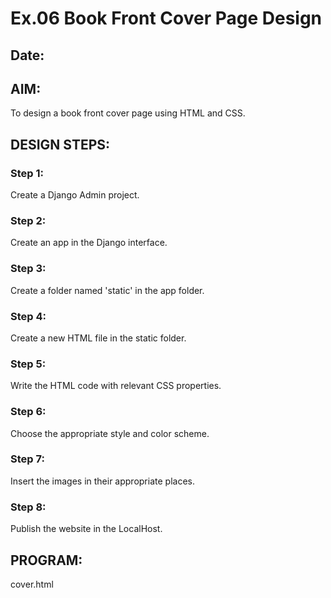 # Ex.06 Book Front Cover Page Design
## Date:

## AIM:
To design a book front cover page using HTML and CSS.

## DESIGN STEPS:

### Step 1:
Create a Django Admin project.

### Step 2:
Create an app in the Django interface.

### Step 3:
Create a folder named 'static' in the app folder.

### Step 4:
Create a new HTML file in the static folder.

### Step 5:
Write the HTML code with relevant CSS properties.

### Step 6:
Choose the appropriate style and color scheme.

### Step 7:
Insert the images in their appropriate places.

### Step 8:
Publish the website in the LocalHost.

## PROGRAM:
cover.html
<html>
<head>
    <title>AI</title>
    <style>
        .bookpage{

            width: 400px;
            height: 600px;
            color:black;
            margin-left: auto;
            margin-right: auto;
            padding: 20px;
            font-family: 'Franklin Gothic Medium', 'Arial Narrow', Arial, sans-serif;
            background-image: url(./images/sky.png);
            background-size: cover;
        }
            
        
        .insight{
            color:rgb(14, 255, 255);
        
        }
        
        
        .hrstyle{
            width:100px;
        }
        .author{
        
            display: inline;
            position: relative;
            color:cornflowerblue;
            top:280px;
            
            font-family:Georgia;
            font-size: medium;
        }
        .booktitle{
            color:rgb(255, 12, 12);
            font-family: 'Courier New', Courier, monospace;
            font-size: larger;
            text-align: center;
            position: relative;
            top: 30px;
        
        }
        .id {
            width:400px;
            position: relative;
            top:280px;
            
        }
        .pub{
            color:rgb(7, 250, 40);
            font-size: medium;
            position: relative;
            top:250px;
            left:330px;
        }
        .ed{
            color:rgb(12, 7, 182);
            font-size: medium;
            font-family: Verdana;
            position:relative;
            top:180px;
        
        }
        .subtitle{
            color:rgb(0, 0, 0);
            font-family:unicorn;
            font-size: large;
            position: relative;
            top:40px;
        }
        .mypic{
            position: relative;
            top: 250px;
            left: 300px;
            width: 90px;
            height: 80px;
            background-size:contain;
        }
        </style>
        <title>Book Cover Page</title>
        </head>
        <body>
        <div class="bookpage">
            <div class="insight">
                SCOFT
            </div>
            <div class="hrstyle">
                <hr style="color:blanchedalmond">
            </div>
            <div class="booktitle">
                <h1>DEVELOPMENT OF AI</h1></div>
            <div class="subtitle">
                 FUTURE OF TECHNOLOGY
            </div>
            <div class="subtitle">
                 Top seller of 2023
            </div>

            <div class="mypic">
                <img src="./images/author.jpg" width="80" height="100" >
            </div>
            <div class="id">
                <hr style="color:rgb(0, 0, 0)">
            </div>
            <div class="author">
               <p><b>Dineshkarthik N</b></p>
            </div>
            <div class="pub">
                SEC
            </div>
            <div class="ed">
                <b>SPECIAL EDITION</b>
            </div>
        </div>
        </body>
        

</html>


## OUTPUT:
![Screenshot 2023-12-31 184232](https://github.com/dinesh2068/cover/assets/151390189/e8bedbd9-cb54-409a-96d0-b63be4317ba8)

## RESULT:
The program for designing book front cover page using HTML and CSS is completed successfully.

